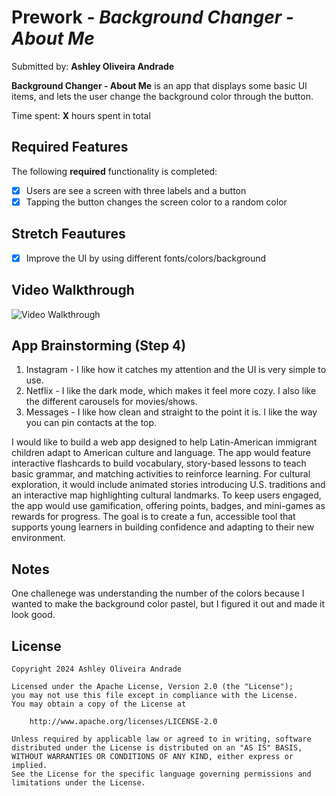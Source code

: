 # Prework - *Background Changer - About Me*

Submitted by: **Ashley Oliveira Andrade**

**Background Changer - About Me** is an app that displays some basic UI items, and lets the user change the background color through the button.

Time spent: **X** hours spent in total

## Required Features

The following **required** functionality is completed:

- [x] Users are see a screen with three labels and a button
- [x] Tapping the button changes the screen color to a random color

## Stretch Feautures
- [x] Improve the UI by using different fonts/colors/background
 
## Video Walkthrough

<img src='./Documents/Programming/ios101prework_demo' title='Video Walkthrough' width='' alt='Video Walkthrough' />

## App Brainstorming (Step 4)
1. Instagram - I like how it catches my attention and the UI is very simple to use.
2. Netflix - I like the dark mode, which makes it feel more cozy. I also like the different carousels for movies/shows.
3. Messages - I like how clean and straight to the point it is. I like the way you can pin contacts at the top.

I would like to build a web app designed to help Latin-American immigrant children adapt to American culture and language. The app would feature interactive flashcards to build vocabulary, story-based lessons to teach basic grammar, and matching activities to reinforce learning. For cultural exploration, it would include animated stories introducing U.S. traditions and an interactive map highlighting cultural landmarks. To keep users engaged, the app would use gamification, offering points, badges, and mini-games as rewards for progress. The goal is to create a fun, accessible tool that supports young learners in building confidence and adapting to their new environment.
## Notes

One challenege was understanding the number of the colors because I wanted to make the background color pastel, but I figured it out and made it look good.

## License

    Copyright 2024 Ashley Oliveira Andrade

    Licensed under the Apache License, Version 2.0 (the "License");
    you may not use this file except in compliance with the License.
    You may obtain a copy of the License at

        http://www.apache.org/licenses/LICENSE-2.0

    Unless required by applicable law or agreed to in writing, software
    distributed under the License is distributed on an "AS IS" BASIS,
    WITHOUT WARRANTIES OR CONDITIONS OF ANY KIND, either express or implied.
    See the License for the specific language governing permissions and
    limitations under the License.
